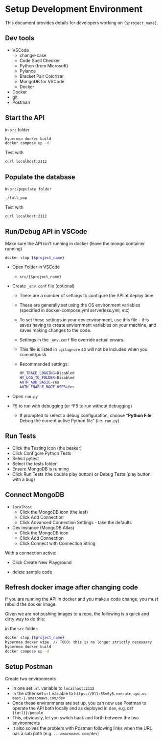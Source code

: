 # Setup Development Environment

This document provides details for developers working on `{$project_name}`. 

## Dev tools

* VSCode
  * change-case
  * Code Spell Checker
  * Python (from Microsoft)
  * Pylance
  * Bracket Pair Colorizer
  * MongoDB for VSCode
  * Docker
* Docker
* git
* Postman

##  Start the API

in `src` folder

```bash
hypermea docker build
docker compose up -d
```

Test with

```bash
curl localhost:2112
```

## Populate the database

in `src/populate folder`

```bash
./full_pop
```

Test with

```bash
curl localhost:2112
```

## Run/Debug API in VSCode

Make sure the API isn't running in docker (leave the mongo container running)

```bash
docker stop {$project_name}
```

* Open Folder in VSCode

  * `src/{$project_name}`

* Create `_env.conf` file (optional)

  * There are a number of settings to configure the API at deploy time

  * These are generally set using the OS environment variables (specified in docker-compose.yml serverless.yml, etc)

  * To set these settings in your dev environment, use this file - this saves having to create enviornment variables on your machine, and saves making changes to the code.

  * Settings in the `_env.conf` file override actual envars.  

  * This file is listed in `.gitignore` so will not be included when you commit/push

  * Recommended settings:

    ```bash
    HY_TRACE_LOGGING=Disabled
    HY_LOG_TO_FOLDER=Disabled
    AUTH_ADD_BASIC=Yes
    AUTH_ENABLE_ROOT_USER=Yes
    ```

* Open `run.py`

* F5 to run with debugging (or ^F5 to run without debugging)

  * If prompted to select a debug configuration, choose "**Python File** Debug the current active Python file" (i.e. `run.py`)

## Run Tests

* Click the Testing icon (the beaker)
* Click Configure Python Tests
* Select pytest
* Select the tests folder
* Ensure MongoDB is running
* Click Run Tests (the double play button) or Debug Tests (play button with a bug)

## Connect MongoDB

* `localhost`
  * Click the MongoDB icon (the leaf)
  * Click Add Connection
  * Click Advanced Connection Settings - take the defaults
* Dev instance (MongoDB Atlas)
  * Click the MongoDB icon
  * Click Add Connection
  * Click Connect with Connection String

With a connection active:

* Click Create New Playground

* delete sample code


## Refresh docker image after changing code

If you are running the API in docker and you make a code change, you must rebuild the docker image.

Given we are not pushing images to a repo, the following is a quick and dirty way to do this:

in the `src` folder:

```bash
docker stop {$project_name}
hypermea docker wipe  // TODO: this is no longer strictly necessary
hypermea docker build
docker compose up -d
```

## Setup Postman

Create two environments

* In one set `url` variable to `localhost:2112`
* In the other set `url` variable to `https://011r85m6y8.execute-api.us-east-1.amazonaws.com/dev`
* Once these environments are set up, you can now use Postman to operate the API both locally and as deployed in dev, e.g. `GET {{url}}/people`
* This, obviously, let you switch back and forth between the two environments
* It also solves the problem with Postman following links when the URL has a sub path (e.g. `...amazonaws.com/dev`)
